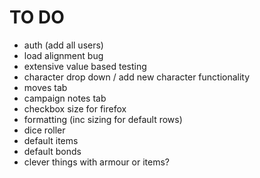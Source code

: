 # TO DO
- auth (add all users)
- load alignment bug
- extensive value based testing
- character drop down / add new character functionality
- moves tab
- campaign notes tab
- checkbox size for firefox
- formatting (inc sizing for default rows)
- dice roller
- default items
- default bonds
- clever things with armour or items?
